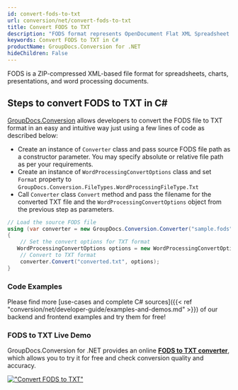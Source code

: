```yaml
---
id: convert-fods-to-txt
url: conversion/net/convert-fods-to-txt
title: Convert FODS to TXT
description: "FODS format represents OpenDocument Flat XML Spreadsheet with .fods extension. Learn how to convert FODS to TXT file programmatically in C# language using GroupDocs.Conversion for .NET library."
keywords: Convert FODS to TXT in C#
productName: GroupDocs.Conversion for .NET
hideChildren: False
---
```


FODS is a ZIP-compressed XML-based file format for spreadsheets, charts, presentations, and word processing documents.

## Steps to convert FODS to TXT in C#

[GroupDocs.Conversion](https://products.groupdocs.com/conversion/net) allows developers to convert the FODS file to TXT format in an easy and intuitive way just using a few lines of code as described below:

* Create an instance of `Converter` class and pass source FODS file path as a constructor parameter. You may specify absolute or relative file path as per your requirements. 
* Create an instance of `WordProcessingConvertOptions` class and set `Format` property to `GroupDocs.Conversion.FileTypes.WordProcessingFileType.Txt`
* Call `Converter` class `Convert` method and pass the filename for the converted TXT file and the `WordProcessingConvertOptions` object from the previous step as parameters.

```csharp
// Load the source FODS file
using (var converter = new GroupDocs.Conversion.Converter("sample.fods"))
{
    // Set the convert options for TXT format
   WordProcessingConvertOptions options = new WordProcessingConvertOptions { Format = GroupDocs.Conversion.FileTypes.WordProcessingFileType.Txt };
    // Convert to TXT format
    converter.Convert("converted.txt", options);
}
```

### Code Examples

Please find more [use-cases and complete C# sources]({{< ref "conversion/net/developer-guide/examples-and-demos.md" >}}) of our backend and frontend examples and try them for free!

### FODS to TXT Live Demo

GroupDocs.Conversion for .NET provides an online [**FODS to TXT converter**](https://products.groupdocs.app/conversion/fods-to-txt), which allows you to try it for free and check conversion quality and accuracy.

[!["Convert FODS to TXT"](conversion/net/images/convert-to-txt/convert-fods-to-txt.png)](https://products.groupdocs.app/conversion/fods-to-txt)